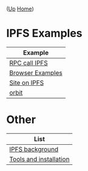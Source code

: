 ([Up](..) [Home](..\..))

# IPFS Examples

| Example
| -----                      
|[RPC call IPFS](rpc)       
|[Browser Examples](browser_examples)
|[Site on IPFS](site_on_ipfs)
|[orbit](orbit)                      


# Other

| List
|------------
|[IPFS background](..\library\ipfs.md)
|[Tools and installation](install) 


